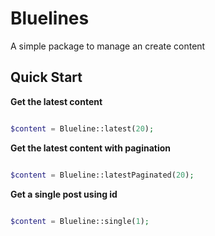 # Bluelines

A simple package to manage an create content

## Quick Start

__Get the latest content__


``` php

$content = Blueline::latest(20);

```  

__Get the latest content with pagination__


``` php

$content = Blueline::latestPaginated(20);

```  

__Get a single post using id__


``` php

$content = Blueline::single(1);

```
